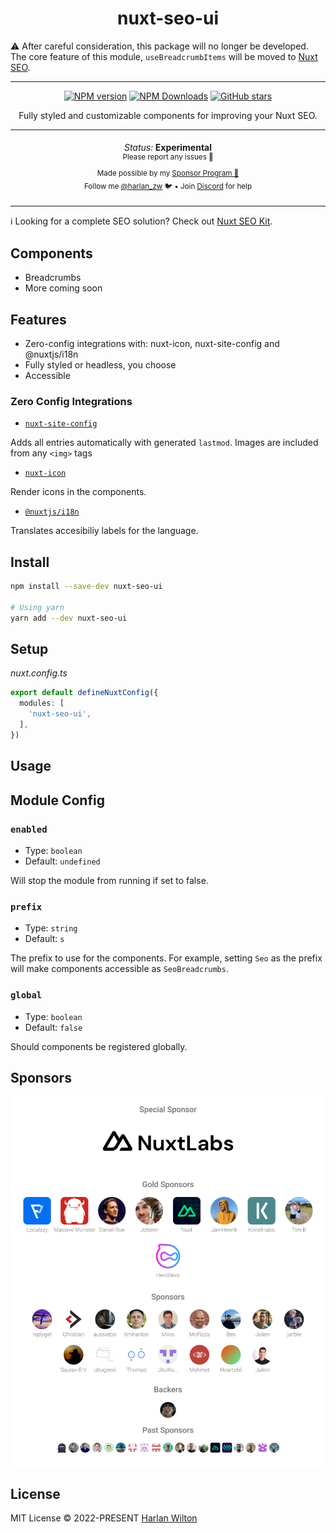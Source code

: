 <h1 align='center'>nuxt-seo-ui</h1>

⚠️ After careful consideration, this package will no longer be developed. The core feature of this module,
`useBreadcrumbItems` will be moved to [Nuxt SEO](https://github.com/harlan-zw/nuxt-seo-kit).

---

<p align="center">
<a href='https://github.com/harlan-zw/nuxt-seo-ui/actions/workflows/test.yml'>
</a>
<a href="https://www.npmjs.com/package/nuxt-seo-ui" target="__blank"><img src="https://img.shields.io/npm/v/nuxt-seo-ui?style=flat&colorA=002438&colorB=28CF8D" alt="NPM version"></a>
<a href="https://www.npmjs.com/package/nuxt-seo-ui" target="__blank"><img alt="NPM Downloads" src="https://img.shields.io/npm/dm/nuxt-seo-ui?flat&colorA=002438&colorB=28CF8D"></a>
<a href="https://github.com/harlan-zw/nuxt-seo-ui" target="__blank"><img alt="GitHub stars" src="https://img.shields.io/github/stars/harlan-zw/nuxt-seo-ui?flat&colorA=002438&colorB=28CF8D"></a>
</p>


<p align="center">
Fully styled and customizable components for improving your Nuxt SEO.
</p>

<p align="center">
<table>
<tbody>
<td align="center">
<img width="800" height="0" /><br>
<i>Status:</i> <b>Experimental</b> <br>
<sup> Please report any issues 🐛</sup><br>
<sub>Made possible by my <a href="https://github.com/sponsors/harlan-zw">Sponsor Program 💖</a><br> Follow me <a href="https://twitter.com/harlan_zw">@harlan_zw</a> 🐦 • Join <a href="https://discord.gg/275MBUBvgP">Discord</a> for help</sub><br>
<img width="800" height="0" />
</td>
</tbody>
</table>
</p>

ℹ️ Looking for a complete SEO solution? Check out [Nuxt SEO Kit](https://github.com/harlan-zw/nuxt-seo-kit).

## Components

- Breadcrumbs
- More coming soon

## Features

- Zero-config integrations with: nuxt-icon, nuxt-site-config and @nuxtjs/i18n
- Fully styled or headless, you choose
- Accessible

### Zero Config Integrations

- [`nuxt-site-config`](https://content.nuxtjs.org/guide/writing/document-driven)

Adds all entries automatically with generated `lastmod`. Images are included from any `<img>` tags

- [`nuxt-icon`](https://github.com/harlan-zw/nuxt-simple-robots)

Render icons in the components.

- [`@nuxtjs/i18n`](https://github.com/nuxt-modules/i18n)

Translates accesibiliy labels for the language.

## Install

```bash
npm install --save-dev nuxt-seo-ui

# Using yarn
yarn add --dev nuxt-seo-ui
```

## Setup

_nuxt.config.ts_

```ts
export default defineNuxtConfig({
  modules: [
    'nuxt-seo-ui',
  ],
})
```


## Usage


## Module Config

### `enabled`

- Type: `boolean`
- Default: `undefined`

Will stop the module from running if set to false.

### `prefix`

- Type: `string`
- Default: `s`

The prefix to use for the components.
For example, setting `Seo` as the prefix will make components accessible as `SeoBreadcrumbs`.

### `global`

- Type: `boolean`
- Default: `false`

Should components be registered globally.


## Sponsors

<p align="center">
  <a href="https://raw.githubusercontent.com/harlan-zw/static/main/sponsors.svg">
    <img src='https://raw.githubusercontent.com/harlan-zw/static/main/sponsors.svg'/>
  </a>
</p>


## License

MIT License © 2022-PRESENT [Harlan Wilton](https://github.com/harlan-zw)

